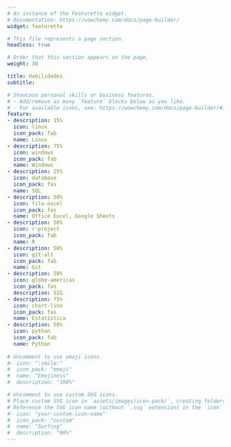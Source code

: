```yaml
---
# An instance of the Featurette widget.
# Documentation: https://wowchemy.com/docs/page-builder/
widget: featurette

# This file represents a page section.
headless: true

# Order that this section appears on the page.
weight: 30

title: Habilidades
subtitle:

# Showcase personal skills or business features.
# - Add/remove as many `feature` blocks below as you like.
# - For available icons, see: https://wowchemy.com/docs/page-builder/#icons
feature:
- description: 15%
  icon: linux
  icon_pack: fab
  name: Linux
- description: 75%
  icon: windows
  icon_pack: fab
  name: Windows
- description: 25%
  icon: database
  icon_pack: fas
  name: SQL
- description: 50%
  icon: file-excel
  icon_pack: fas
  name: Office Excel, Google Sheets
- description: 50%
  icon: r-project
  icon_pack: fab
  name: R
- description: 50%
  icon: git-alt
  icon_pack: fab
  name: Git
- description: 50%
  icon: globe-americas
  icon_pack: fas
  description: SIG
- description: 75%
  icon: chart-line
  icon_pack: fas
  name: Estatística
- description: 50%
  icon: python
  icon_pack: fab
  name: Python
 
# Uncomment to use emoji icons.
#- icon: ":smile:"
#  icon_pack: "emoji"
#  name: "Emojiness"
#  description: "100%"  

# Uncomment to use custom SVG icons.
# Place custom SVG icon in `assets/images/icon-pack/`, creating folders if necessary.
# Reference the SVG icon name (without `.svg` extension) in the `icon` field.
#- icon: "your-custom-icon-name"
#  icon_pack: "custom"
#  name: "Surfing"
#  description: "90%"
---
```

